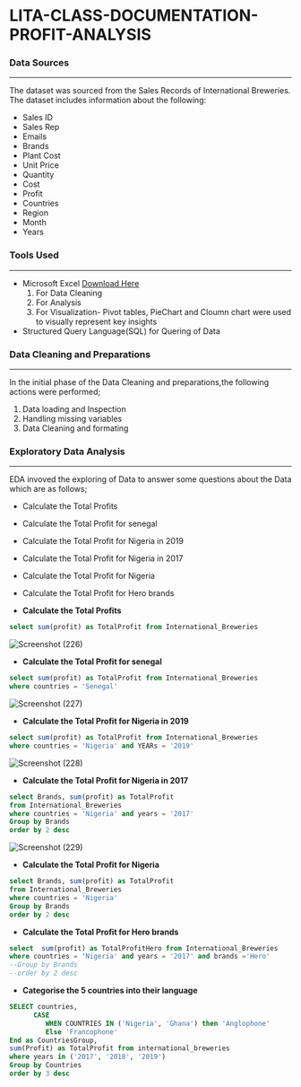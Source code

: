 # LITA-CLASS-DOCUMENTATION-PROFIT-ANALYSIS

### Data Sources
---
The dataset was sourced from the Sales Records of International Breweries. The dataset includes information about the following:
- Sales ID
- Sales Rep
- Emails
- Brands
- Plant Cost
- Unit Price
- Quantity
- Cost
- Profit
- Countries
- Region
- Month
- Years

  

### Tools Used
---
- Microsoft Excel [Download Here](https://wwww.microsoft.com)
  1. For Data Cleaning
  2. For Analysis
  3. For Visualization- Pivot tables, PieChart and Cloumn chart were used to visually represent key insights
- Structured Query Language(SQL) for Quering of Data

### Data Cleaning and Preparations
---
In the initial phase of the Data Cleaning and preparations,the following actions were performed;
1. Data loading and Inspection
2. Handling missing variables
3. Data Cleaning and formating

### Exploratory Data Analysis
---
EDA invoved the exploring of Data to answer some questions about the Data which are as follows;
- Calculate the Total Profits
- Calculate the Total Profit for senegal
- Calculate the Total Profit for Nigeria in 2019
- Calculate the Total Profit for Nigeria in 2017
- Calculate the Total Profit for Nigeria
- Calculate the Total Profit for Hero brands

- **Calculate the Total Profits**
```SQL
select sum(profit) as TotalProfit from International_Breweries
```
![Screenshot (226)](https://github.com/user-attachments/assets/668b969e-bd8c-4cf3-bac3-0b8ee349eebc)

- **Calculate the Total Profit for senegal**
```SQL
select sum(profit) as TotalProfit from International_Breweries
where countries = 'Senegal'
```
![Screenshot (227)](https://github.com/user-attachments/assets/f6ce974b-02d1-4977-86e0-f3fcd7659662)

- **Calculate the Total Profit for Nigeria in 2019**
```SQL
select sum(profit) as TotalProfit from International_Breweries
where countries = 'Nigeria' and YEARs = '2019'
```
![Screenshot (228)](https://github.com/user-attachments/assets/31cebb4e-7144-46a1-9fbc-b7485c63764f)

- **Calculate the Total Profit for Nigeria in 2017**
```SQL
select Brands, sum(profit) as TotalProfit 
from International_Breweries
where countries = 'Nigeria' and years = '2017'
Group by Brands
order by 2 desc
```
![Screenshot (229)](https://github.com/user-attachments/assets/31535ec9-dd9d-472b-9da8-4aa0a0392bbe)

- **Calculate the Total Profit for Nigeria**
```SQL
select Brands, sum(profit) as TotalProfit 
from International_Breweries
where countries = 'Nigeria' 
Group by Brands
order by 2 desc
```

- **Calculate the Total Profit for Hero brands**
```SQL
select  sum(profit) as TotalProfitHero from International_Breweries
where countries = 'Nigeria' and years = '2017' and brands ='Hero'
--Group by Brands
--order by 2 desc
```

- **Categorise the 5 countries into their language**
```SQL
SELECT countries,
      CASE
	     WHEN COUNTRIES IN ('Nigeria', 'Ghana') then 'Anglophone'
		 Else 'Francophone'
End as CountriesGroup,
sum(Profit) as TotalProfit from international_breweries
where years in ('2017', '2018', '2019')
Group by Countries
order by 3 desc
```
